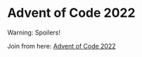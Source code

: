 # Advent of Code 2022

Warning: Spoilers!

Join from here: [Advent of Code 2022](https://adventofcode.com/2022)
